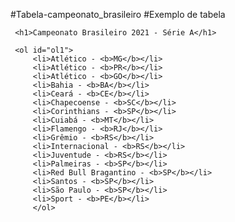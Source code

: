 #Tabela-campeonato_brasileiro 
#Exemplo de tabela
<!doctype html>
<html lang="pt-br">

<head>
      <meta charset="utf-8">
      <title>Campeonato Brasileiro 2021 - Série A</title>
      <style>
          #ol1 { border: 2px dashed}
      </style>
</head>


<body>

     <h1>Campeonato Brasileiro 2021 - Série A</h1>

     <ol id="ol1">
         <li>Atlético - <b>MG</b></li>
         <li>Atlético - <b>PR</b></li>
         <li>Atlético - <b>GO</b></li>
         <li>Bahia - <b>BA</b></li>
         <li>Ceará - <b>CE</b></li>
         <li>Chapecoense - <b>SC</b></li>
         <li>Corinthians - <b>SP</b></li>
         <li>Cuiabá - <b>MT</b></li>
         <li>Flamengo - <b>RJ</b></li>
         <li>Grêmio - <b>RS</b></li>
         <li>Internacional - <b>RS</b></li>
         <li>Juventude - <b>RS</b></li>
         <li>Palmeiras - <b>SP</b></li>
         <li>Red Bull Bragantino - <b>SP</b></li>
         <li>Santos - <b>SP</b></li>
         <li>São Paulo - <b>SP</b></li>
         <li>Sport - <b>PE</b></li>
         </ol>
</body>
</html>





</body>
</html>
